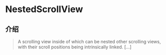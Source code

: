 # NestedScrollView

## 介绍

> A scrolling view inside of which can be nested other scrolling views, with their scroll positions being intrinsically linked. [...]
